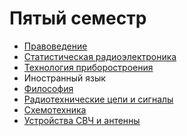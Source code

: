 # Пятый семестр

* [Правоведение]()
* [Статистическая радиоэлектроника]()
* [Технология приборостроения]()
* Иностранный язык
* [Философия]()
* [Радиотехнические цепи и сигналы]()
* [Схемотехника]()
* [Устройства СВЧ и антенны]()
